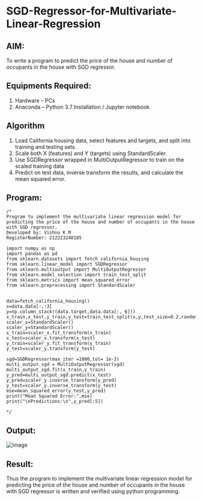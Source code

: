 # SGD-Regressor-for-Multivariate-Linear-Regression

## AIM:
To write a program to predict the price of the house and number of occupants in the house with SGD regressor.

## Equipments Required:
1. Hardware – PCs
2. Anaconda – Python 3.7 Installation / Jupyter notebook

## Algorithm
1. Load California housing data, select features and targets, and split into training and testing sets.
2. Scale both X (features) and Y (targets) using StandardScaler.
3. Use SGDRegressor wrapped in MultiOutputRegressor to train on the scaled training data
4. Predict on test data, inverse transform the results, and calculate the mean squared error.

## Program:
```
/*
Program to implement the multivariate linear regression model for predicting the price of the house and number of occupants in the house with SGD regressor.
Developed by: Vishnu K M 
RegisterNumber: 212223240185

import numpy as np
import pandas as pd
from sklearn.datasets import fetch_california_housing
from sklearn.linear_model import SGDRegressor
from sklearn.multioutput import MultiOutputRegressor
from sklearn.model_selection import train_test_split
from sklearn.metrics import mean_squared_error
from sklearn.preprocessing import StandardScaler


data=fetch_california_housing()
x=data.data[:,:3]
y=np.column_stack((data.target,data.data[:, 6]))
x_train,x_test,y_train,y_test=train_test_split(x,y,test_size=0.2,random_state=42)
scaler_x=StandardScaler()
scaler_y=StandardScaler()
x_train=scaler_x.fit_transform(x_train)
x_test=scaler_x.transform(x_test)
y_train=scaler_y.fit_transform(y_train)
y_test=scaler_y.transform(y_test)

sgd=SGDRegressor(max_iter =1000,tol= 1e-3)
multi_output_sgd = MultiOutputRegressor(sgd)
multi_output_sgd.fit(x_train,y_train)
y_pred=multi_output_sgd.predict(x_test)
y_pred=scaler_y.inverse_transform(y_pred)
y_test=scaler_y.inverse_transform(y_test)
mse=mean_squared_error(y_test,y_pred)
print("Mean Squared Error:",mse)
print("\nPredictions:\n",y_pred[:5])

*/
```

## Output:
![image](https://github.com/user-attachments/assets/07c76fb3-084f-424d-8ff2-8cbeee7ef122)


## Result:
Thus the program to implement the multivariate linear regression model for predicting the price of the house and number of occupants in the house with SGD regressor is written and verified using python programming.
